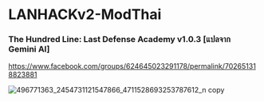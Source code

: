 # LANHACKv2-ModThai
### The Hundred Line: Last Defense Academy v1.0.3 [แปลจาก Gemini AI]
https://www.facebook.com/groups/624645023291178/permalink/702651318823881

![496771363_2454731121547866_4711528693253787612_n copy](https://github.com/user-attachments/assets/ece207dc-3dca-4cb5-b48b-528aa2678e3f)

